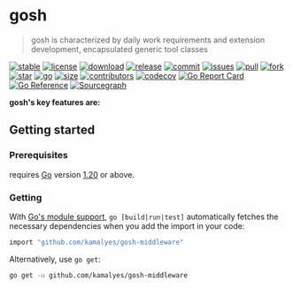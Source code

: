 # gosh

> gosh is characterized by daily work requirements and extension development, encapsulated generic tool classes

[![stable](https://img.shields.io/badge/stable-stable-green.svg)](https://github.com/kamalyes/gosh-middleware)
[![license](https://img.shields.io/github/license/kamalyes/gosh-middleware)]()
[![download](https://img.shields.io/github/downloads/kamalyes/gosh-middleware/total)]()
[![release](https://img.shields.io/github/v/release/kamalyes/gosh-middleware)]()
[![commit](https://img.shields.io/github/last-commit/kamalyes/gosh-middleware)]()
[![issues](https://img.shields.io/github/issues/kamalyes/gosh-middleware)]()
[![pull](https://img.shields.io/github/issues-pr/kamalyes/gosh-middleware)]()
[![fork](https://img.shields.io/github/forks/kamalyes/gosh-middleware)]()
[![star](https://img.shields.io/github/stars/kamalyes/gosh-middleware)]()
[![go](https://img.shields.io/github/go-mod/go-version/kamalyes/gosh-middleware)]()
[![size](https://img.shields.io/github/repo-size/kamalyes/gosh-middleware)]()
[![contributors](https://img.shields.io/github/contributors/kamalyes/gosh-middleware)]()
[![codecov](https://codecov.io/gh/kamalyes/gosh-middleware/branch/master/graph/badge.svg)](https://codecov.io/gh/kamalyes/gosh-middleware)
[![Go Report Card](https://goreportcard.com/badge/github.com/kamalyes/gosh-middleware)](https://goreportcard.com/report/github.com/kamalyes/gosh-middleware)
[![Go Reference](https://pkg.go.dev/badge/github.com/kamalyes/gosh-middleware?status.svg)](https://pkg.go.dev/github.com/kamalyes/gosh-middleware?tab=doc)
[![Sourcegraph](https://sourcegraph.com/github.com/kamalyes/gosh-middleware/-/badge.svg)](https://sourcegraph.com/github.com/kamalyes/gosh-middleware?badge)

**gosh's key features are:**

## Getting started

### Prerequisites

requires [Go](https://go.dev/) version [1.20](https://go.dev/doc/devel/release#go1.20.0) or above.

### Getting

With [Go's module support](https://go.dev/wiki/Modules#how-to-use-modules), `go [build|run|test]` automatically fetches the necessary dependencies when you add the import in your code:

```sh
import "github.com/kamalyes/gosh-middleware"
```

Alternatively, use `go get`:

```sh
go get -u github.com/kamalyes/gosh-middleware
```
